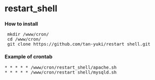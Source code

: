restart_shell
=============

### How to install

<pre>
 mkdir /www/cron/
 cd /www/cron/
 git clone https://github.com/tan-yuki/restart_shell.git
</pre>

### Example of crontab
<pre>
* * * * * /www/cron/restart_shell/apache.sh
* * * * * /www/cron/restart_shell/mysqld.sh
</pre>


